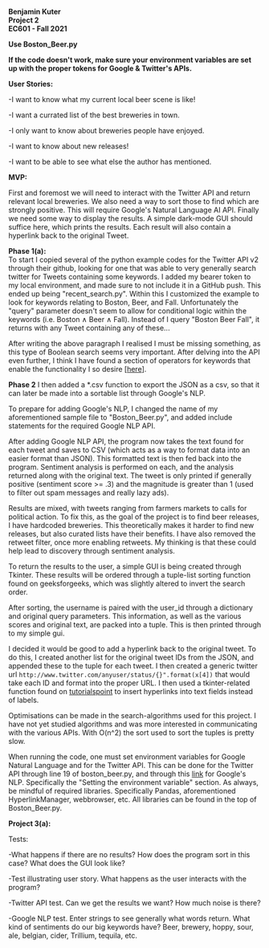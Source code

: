 **Benjamin Kuter**  
**Project 2**  
**EC601 - Fall 2021**  

**Use Boston_Beer.py**

**If the code doesn't work, make sure your environment variables are set up with the proper tokens for Google & Twitter's APIs.**

**User Stories:**

-I want to know what my current local beer scene is like!

-I want a currated list of the best breweries in town.

-I only want to know about breweries people have enjoyed.

-I want to know about new releases! 

-I want to be able to see what else the author has mentioned. 


**MVP:**

First and foremost we will need to interact with the Twitter API and return relevant local breweries. We also need a way to sort those to find which are strongly positive. This will require Google's Natural Language AI API. Finally we need some way to display the results. A simple dark-mode GUI should suffice here, which prints the results. Each result will also contain a hyperlink back to the original Tweet. 

**Phase 1(a):**  
To start I copied several of the python example codes for the Twitter API v2 through their github, looking for one that was able to very generally search twitter for Tweets containing some keywords. I added my bearer token to my local environment, and made sure to not include it in a GitHub push. This ended up being "recent_search.py". Within this I customized the example to look for keywords relating to Boston, Beer, and Fall. Unfortunately the "query" parameter doesn't seem to allow for conditional logic within the keywords (i.e. Boston ∧ Beer ∧ Fall). Instead of I query "Boston Beer Fall", it returns with any Tweet containing any of these...  

After writing the above paragraph I realised I must be missing something, as this type of Boolean search seems very important. After delving into the API even further, I think I have found a section of operators for keywords that enable the functionality I so desire [[here](https://developer.twitter.com/en/docs/twitter-api/tweets/search/integrate/build-a-query#list)].  

**Phase 2**
I then added a *.csv function to export the JSON as a csv, so that it can later be made into a sortable list through Google's NLP.  

To prepare for adding Google's NLP, I changed the name of my aforementioned sample file to "Boston_Beer.py", and added include statements for the required Google NLP API.

After adding Google NLP API, the program now takes the text found for each tweet and saves to CSV (which acts as a way to format data into an easier format than JSON). This formatted text is then fed back into the program. Sentiment analysis is performed on each, and the analysis returned along with the original text. The tweet is only printed if generally positive (sentiment score >= .3) and the magnitude is greater than 1 (used to filter out spam messages and really lazy ads).

Results are mixed, with tweets ranging from farmers markets to calls for political action. To fix this, as the goal of the project is to find beer releases, I have hardcoded breweries. This theoretically makes it harder to find new releases, but also curated lists have their benefits. I have also removed the retweet filter, once more enabling retweets. My thinking is that these could help lead to discovery through sentiment analysis.

To return the results to the user, a simple GUI is being created through Tkinter. These results will be ordered through a tuple-list sorting function found on geeksforgeeks, which was slightly altered to invert the search order.

After sorting, the username is paired with the user_id through a dictionary and original query parameters. This information, as well as the various scores and original text, are packed into a tuple. This is then printed through to my simple gui.

I decided it would be good to add a hyperlink back to the original tweet. To do this, I created another list for the original tweet IDs from the JSON, and appended these to the tuple for each tweet. I then created a generic twitter url ```http://www.twitter.com/anyuser/status/{}".format(x[4])``` that would take each ID and format into the proper URL. I then used a tkinter-related function found on [tutorialspoint](https://www.tutorialspoint.com/how-to-create-hyperlink-in-a-tkinter-text-widget) to insert hyperlinks into text fields instead of labels.

Optimisations can be made in the search-algorithms used for this project. I have not yet studied algorithms and was more interested in communicating with the various APIs. With O(n^2) the sort used to sort the tuples is pretty slow.

When running the code, one must set environment variables for Google Natural Language and for the Twitter API. This can be done for the Twitter API through line 19 of boston_beer.py, and through this [link](https://cloud.google.com/docs/authentication/getting-started) for Google's NLP. Specifically the "Setting the environment variable" section. As always, be mindful of required libraries. Specifically Pandas, aforementioned HyperlinkManager, webbrowser, etc. All libraries can be found in the top of Boston_Beer.py.  


**Project 3(a):**

Tests:

-What happens if there are no results? How does the program sort in this case? What does the GUI look like?

-Test illustrating user story. What happens as the user interacts with the program?

-Twitter API test. Can we get the results we want?  How much noise is there? 

-Google NLP test. Enter strings to see generally what words return. What kind of sentiments do our big keywords have? Beer, brewery, hoppy, sour, ale, belgian, cider, Trillium, tequila, etc. 

